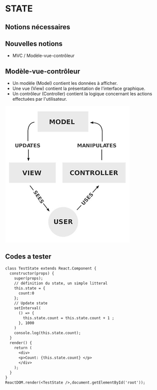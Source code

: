 # STATE

## Notions nécessaires


## Nouvelles notions
- MVC / Modèle-vue-contrôleur

## Modèle-vue-contrôleur
- Un modèle (Model) contient les données à afficher.
- Une vue (View) contient la présentation de l'interface graphique.
- Un contrôleur (Controller) contient la logique concernant les actions effectuées par l'utilisateur.

![model](images/mvc.jpg)

## Codes a tester
```
class TestState extends React.Component {
  constructor(props) {
    super(props);
    // définition du state, un simple litteral
    this.state = {
      count:0
    };
    // Update state
    setInterval(
      () => {
        this.state.count = this.state.count + 1 ;
      }, 1000
    )
    console.log(this.state.count);
  }
  render() {
    return (
      <div>
      <p>Count: {this.state.count} </p>
      </div>
    );
  }
}
ReactDOM.render(<TestState />,document.getElementById('root'));
```
